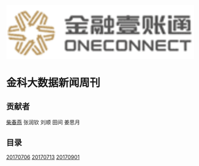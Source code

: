 ![金融壹账通](./imgs/jrzyt-logo.png)


金科大数据新闻周刊
===============

## 贡献者

[柴春燕](http://www.chaichunyan.com)
张润钦
刘顺
田间
姜思月

## 目录

[20170706](https://github.com/pj-bigdata/bigdata-news-weekly/blob/master/20170706.md)
[20170713](https://github.com/pj-bigdata/bigdata-news-weekly/blob/master/20170713.md)
[20170901](https://github.com/pj-bigdata/bigdata-news-weekly/blob/master/20170901.md)
